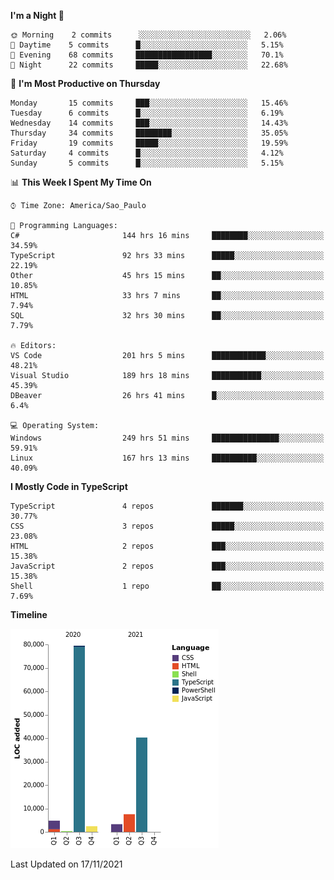 <!--START_SECTION:waka-->
**I'm a Night 🦉** 

```text
🌞 Morning    2 commits      ░░░░░░░░░░░░░░░░░░░░░░░░░   2.06% 
🌆 Daytime    5 commits      █░░░░░░░░░░░░░░░░░░░░░░░░   5.15% 
🌃 Evening    68 commits     █████████████████░░░░░░░░   70.1% 
🌙 Night      22 commits     █████░░░░░░░░░░░░░░░░░░░░   22.68%

```
📅 **I'm Most Productive on Thursday** 

```text
Monday       15 commits     ███░░░░░░░░░░░░░░░░░░░░░░   15.46% 
Tuesday      6 commits      █░░░░░░░░░░░░░░░░░░░░░░░░   6.19% 
Wednesday    14 commits     ███░░░░░░░░░░░░░░░░░░░░░░   14.43% 
Thursday     34 commits     ████████░░░░░░░░░░░░░░░░░   35.05% 
Friday       19 commits     █████░░░░░░░░░░░░░░░░░░░░   19.59% 
Saturday     4 commits      █░░░░░░░░░░░░░░░░░░░░░░░░   4.12% 
Sunday       5 commits      █░░░░░░░░░░░░░░░░░░░░░░░░   5.15%

```


📊 **This Week I Spent My Time On** 

```text
⌚︎ Time Zone: America/Sao_Paulo

💬 Programming Languages: 
C#                       144 hrs 16 mins     ████████░░░░░░░░░░░░░░░░░   34.59% 
TypeScript               92 hrs 33 mins      █████░░░░░░░░░░░░░░░░░░░░   22.19% 
Other                    45 hrs 15 mins      ██░░░░░░░░░░░░░░░░░░░░░░░   10.85% 
HTML                     33 hrs 7 mins       ██░░░░░░░░░░░░░░░░░░░░░░░   7.94% 
SQL                      32 hrs 30 mins      ██░░░░░░░░░░░░░░░░░░░░░░░   7.79%

🔥 Editors: 
VS Code                  201 hrs 5 mins      ████████████░░░░░░░░░░░░░   48.21% 
Visual Studio            189 hrs 18 mins     ███████████░░░░░░░░░░░░░░   45.39% 
DBeaver                  26 hrs 41 mins      █░░░░░░░░░░░░░░░░░░░░░░░░   6.4%

💻 Operating System: 
Windows                  249 hrs 51 mins     ███████████████░░░░░░░░░░   59.91% 
Linux                    167 hrs 13 mins     ██████████░░░░░░░░░░░░░░░   40.09%

```

**I Mostly Code in TypeScript** 

```text
TypeScript               4 repos             ███████░░░░░░░░░░░░░░░░░░   30.77% 
CSS                      3 repos             █████░░░░░░░░░░░░░░░░░░░░   23.08% 
HTML                     2 repos             ███░░░░░░░░░░░░░░░░░░░░░░   15.38% 
JavaScript               2 repos             ███░░░░░░░░░░░░░░░░░░░░░░   15.38% 
Shell                    1 repo              ██░░░░░░░░░░░░░░░░░░░░░░░   7.69%

```


**Timeline**

![Chart not found](https://raw.githubusercontent.com/jonhoffmam/jonhoffmam/master/charts/bar_graph.png) 


 Last Updated on 17/11/2021
<!--END_SECTION:waka-->
